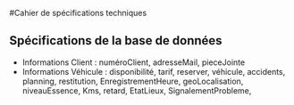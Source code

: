 #Cahier de spécifications techniques 

## Spécifications de la base de données

  - Informations Client : numéroClient, adresseMail, pieceJointe
  - Informations Véhicule : disponibilité, tarif, reserver, véhicule, accidents, planning, restitution, EnregistrementHeure, geoLocalisation, niveauEssence, Kms, retard, EtatLieux, SignalementProbleme, 
